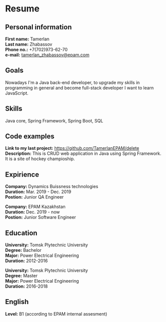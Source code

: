 # Resume
## Personal information
**First name:** Tamerlan  
**Last name:**  Zhabassov  
**Phone no.:** +7(702)973-62-70  
**e-mail:** tamerlan_zhabassov@epam.com  
## Goals
Nowadays I'm a Java back-end developer, to upgrade my skills in programming in general and become full-stack developer I want to learn JavaScript.  
## Skills
Java core, Spring Framework, Spring Boot, SQL
## Code examples  
**Link to my last project:** https://github.com/TamerlanEPAM/delete  
**Description:** This is CRUD web application in Java using Spring Framework. It is a site of hockey champioship.
## Expirience
**Company:** Dynamics Buissness technologies  
**Duration:** Mar. 2019 - Dec. 2019  
**Postion:** Junior QA Engineer  

**Company:** EPAM Kazakhstan  
**Duration:** Dec. 2019 - now  
**Postion:** Junior Software Engineer
## Education
**University:** Tomsk Plytechnic University  
**Degree:** Bachelor  
**Major:** Power Electrical Engineering  
**Duration:** 2012-2016

**University:** Tomsk Plytechnic University  
**Degree:** Master  
**Major:** Power Electrical Engineering  
**Duration:** 2016-2018
## English
**Level:** B1 (according to EPAM internal assesment)
